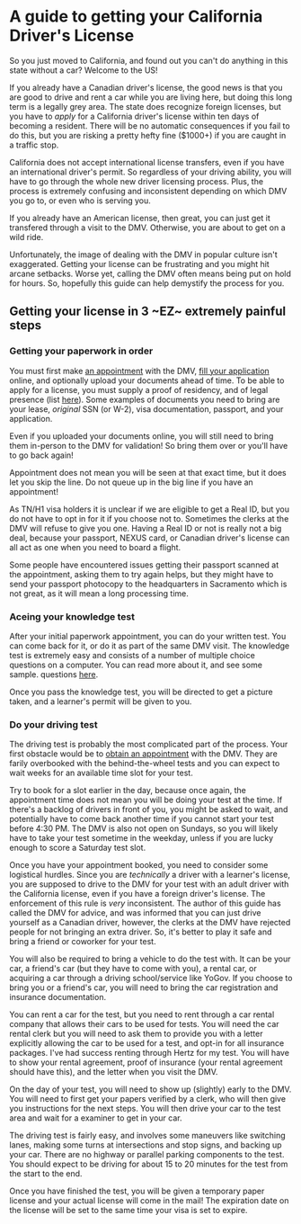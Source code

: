 # A guide to getting your California Driver's License

So you just moved to California, and found out you can't do anything in this state without a car? Welcome to the US!

If you already have a Canadian driver's license, the good news is that you are good to drive and rent a car while you are living here, but doing this long term is a legally grey area. The state does recognize foreign licenses, but you have to *apply* for a California driver's license within ten days of becoming a resident. There will be no automatic consequences if you fail to do this, but you are risking a pretty hefty fine ($1000+) if you are caught in a traffic stop.

California does not accept international license transfers, even if you have an international driver's permit. So regardless of your driving ability, you will have to go through the whole new driver licensing process. Plus, the process is extremely confusing and inconsistent depending on which DMV you go to, or even who is serving you.

If you already have an American license, then great, you can just get it transfered through a visit to the DMV. Otherwise, you are about to get on a wild ride.

Unfortunately, the image of dealing with the DMV in popular culture isn't exaggerated. Getting your license can be frustrating and you might hit arcane setbacks. Worse yet, calling the DMV often means being put on hold for hours. So, hopefully this guide can help demystify the process for you.

## Getting your license in 3 ~EZ~ extremely painful steps


### Getting your paperwork in order

You must first make [an appointment](https://www.dmv.ca.gov/portal/make-an-appointment/) with the DMV, [fill your application](https://www.dmv.ca.gov/portal/driver-licenses-identification-cards/dl-id-online-app-edl-44/) online, and optionally upload your documents ahead of time. To be able to apply for a license, you must supply a proof of residency, and of legal presence (list [here](https://www.dmv.ca.gov/portal/driver-licenses-identification-cards/real-id/how-do-i-get-a-real-id/real-id-checklist/)). Some examples of documents you need to bring are your lease, *original* SSN (or W-2), visa documentation, passport, and your application.

Even if you uploaded your documents online, you will still need to bring them in-person to the DMV for validation! So bring them over or you'll have to go back again!

Appointment does not mean you will be seen at that exact time, but it does let you skip the line. Do not queue up in the big line if you have an appointment!

As TN/H1 visa holders it is unclear if we are eligible to get a Real ID, but you do not have to opt in for it if you choose not to. Sometimes the clerks at the DMV will refuse to give you one. Having a Real ID or not is really not a big deal, because your passport, NEXUS card, or Canadian driver's license can all act as one when you need to board a flight.

Some people have encountered issues getting their passport scanned at the appointment, asking them to try again helps, but they might have to send your passport photocopy to the headquarters in Sacramento which is not great, as it will mean a long processing time.

### Aceing your knowledge test
After your initial paperwork appointment, you can do your written test. You can come back for it, or do it as part of the same DMV visit. The knowledge test is extremely easy and consists of a number of multiple choice questions on a computer. You can read more about it, and see some sample. questions [here](https://www.dmv.ca.gov/portal/driver-licenses-identification-cards/preparing-for-knowledge-and-drive-tests/).

Once you pass the knowledge test, you will be directed to get a picture taken, and a learner's permit will be given to you.


### Do your driving test

The driving test is probably the most complicated part of the process. Your first obstacle would be to [obtain an appointment](https://www.dmv.ca.gov/wasapp/foa/findDriveTest.do) with the DMV. They are farily overbooked with the behind-the-wheel tests and you can expect to wait weeks for an available time slot for your test.

Try to book for a slot earlier in the day, because once again, the appointment time does not mean you will be doing your test at the time. If there's a backlog of drivers in front of you, you might be asked to wait, and potentially have to come back another time if you cannot start your test before 4:30 PM. The DMV is also not open on Sundays, so you will likely have to take your test sometime in the weekday, unless if you are lucky enough to score a Saturday test slot.

Once you have your appointment booked, you need to consider some logistical hurdles. Since you are _technically_ a driver with a learner's license, you are supposed to drive to the DMV for your test with an adult driver with the California license, even if you have a foreign driver's license. The enforcement of this rule is *very* inconsistent. The author of this guide has called the DMV for advice, and was informed that you can just drive yourself as a Canadian driver, however, the clerks at the DMV have rejected people for not bringing an extra driver. So, it's better to play it safe and bring a friend or coworker for your test.

You will also be required to bring a vehicle to do the test with. It can be your car, a friend's car (but they have to come with you), a rental car, or acquiring a car through a driving school/service like YoGov. If you choose to bring you or a friend's car, you will need to bring the car registration and insurance documentation. 

You can rent a car for the test, but you need to rent through a car rental company that allows their cars to be used for tests. You will need the car rental clerk but you will need to ask them to provide you with a letter explicitly allowing the car to be used for a test, and opt-in for all insurance packages. I've had success renting through Hertz for my test. You will have to show your rental agreement, proof of insurance (your rental agreement should have this), and the letter when you visit the DMV.

On the day of your test, you will need to show up (slightly) early to the DMV. You will need to first get your papers verified by a clerk, who will then give you instructions for the next steps. You will then drive your car to the test area and wait for a examiner to get in your car. 

The driving test is fairly easy, and involves some maneuvers like switching lanes, making some turns at intersections and stop signs, and backing up your car. There are no highway or parallel parking components to the test. You should expect to be driving for about 15 to 20 minutes for the test from the start to the end.

Once you have finished the test, you will be given a temporary paper license and your actual license will come in the mail! The expiration date on the license will be set to the same time your visa is set to expire.


